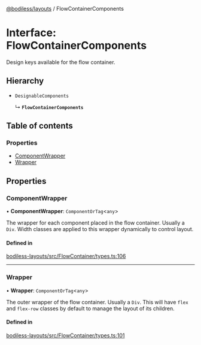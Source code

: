 [@bodiless/layouts](../README.md) / FlowContainerComponents

# Interface: FlowContainerComponents

Design keys available for the flow container.

## Hierarchy

- `DesignableComponents`

  ↳ **`FlowContainerComponents`**

## Table of contents

### Properties

- [ComponentWrapper](FlowContainerComponents.md#componentwrapper)
- [Wrapper](FlowContainerComponents.md#wrapper)

## Properties

### ComponentWrapper

• **ComponentWrapper**: `ComponentOrTag`<`any`\>

The wrapper for each component placed in the flow container.  Usually a `Div`.
Width classes are applied to this wrapper dynamically to control layout.

#### Defined in

[bodiless-layouts/src/FlowContainer/types.ts:106](https://github.com/johnsonandjohnson/Bodiless-JS/blob/52459ed3/packages/bodiless-layouts/src/FlowContainer/types.ts#L106)

___

### Wrapper

• **Wrapper**: `ComponentOrTag`<`any`\>

The outer wrapper of the flow container.  Usually a `Div`.
This will have `flex` and `flex-row` classes by default to manage
the layout of its children.

#### Defined in

[bodiless-layouts/src/FlowContainer/types.ts:101](https://github.com/johnsonandjohnson/Bodiless-JS/blob/52459ed3/packages/bodiless-layouts/src/FlowContainer/types.ts#L101)
